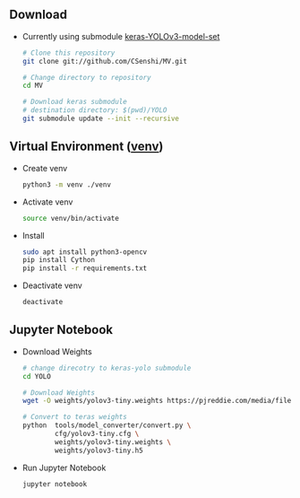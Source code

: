 ## Download
* Currently using submodule [keras-YOLOv3-model-set](https://github.com/david8862/keras-YOLOv3-model-set)
  ```bash
  # Clone this repository
  git clone git://github.com/CSenshi/MV.git
  
  # Change directory to repository
  cd MV
  
  # Download keras submodule
  # destination directory: $(pwd)/YOLO
  git submodule update --init --recursive
  ```

## Virtual Environment ([venv](https://docs.python.org/3/library/venv))

* Create venv
  ```bash
  python3 -m venv ./venv
  ```

* Activate venv
  ```bash
  source venv/bin/activate
  ```

* Install
  ```bash
  sudo apt install python3-opencv
  pip install Cython
  pip install -r requirements.txt
  ```

* Deactivate venv
  ```bash
  deactivate
  ```

## Jupyter Notebook
* Download Weights
  ```bash
  # change direcotry to keras-yolo submodule
  cd YOLO

  # Download Weights
  wget -O weights/yolov3-tiny.weights https://pjreddie.com/media/files/yolov3-tiny.weights

  # Convert to teras weights
  python  tools/model_converter/convert.py \
          cfg/yolov3-tiny.cfg \
          weights/yolov3-tiny.weights \
          weights/yolov3-tiny.h5
  ```

* Run Jupyter Notebook
  ```bash
  jupyter notebook
  ```
